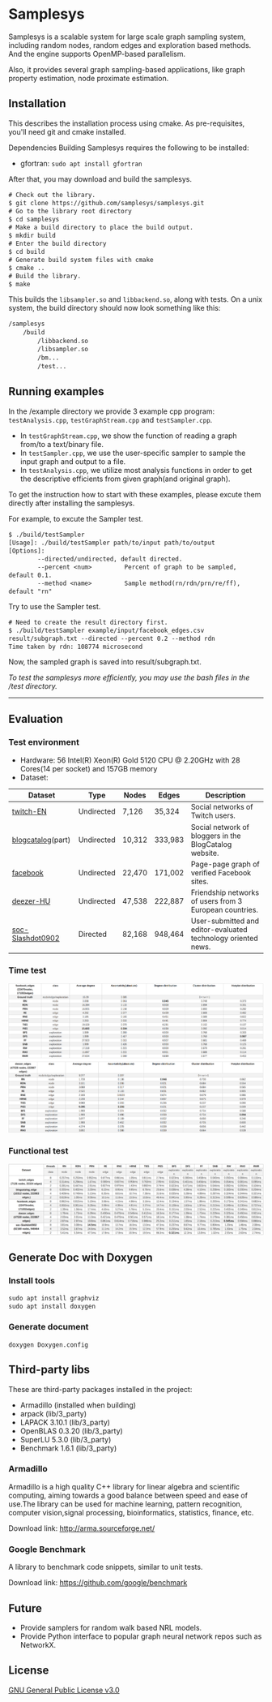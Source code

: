 # Samplesys

Samplesys is a scalable system for large scale graph sampling system, including random nodes, random edges and
exploration based methods. And the engine supports OpenMP-based parallelism.

Also, it provides several graph sampling-based applications, like graph property estimation, node proximate estimation.


## Installation
This describes the installation process using cmake. As pre-requisites, you'll need git and cmake installed.

Dependencies
Building Samplesys requires the following to be installed:

* gfortran: `sudo apt install gfortran`

After that, you may download and build the samplesys.
```shell
# Check out the library.
$ git clone https://github.com/samplesys/samplesys.git
# Go to the library root directory
$ cd samplesys
# Make a build directory to place the build output.
$ mkdir build
# Enter the build directory
$ cd build
# Generate build system files with cmake
$ cmake ..
# Build the library.
$ make
```

This builds the `libsampler.so` and `libbackend.so`, along with tests. On a unix system, the build directory should now look something like this:

```bash
/samplesys
    /build
        /libbackend.so
        /libsampler.so
        /bm...
        /test...
```

## Running examples
In the /example directory we provide 3 example cpp program: `testAnalysis.cpp`, `testGraphStream.cpp` and `testSampler.cpp`.

* In `testGraphStream.cpp`, we show the function of reading a graph from/to a text/binary file.
* In `testSampler.cpp`, we use the user-specific sampler to sample the input graph and output to a file.
* In `testAnalysis.cpp`, we utilize most analysis functions in order to get the descriptive efficients from given graph(and original graph).

To get the instruction how to start with these examples, please excute them directly after installing the samplesys.

For example, to excute the Sampler test.
```shell
$ ./build/testSampler
[Usage]: ./build/testSampler path/to/input path/to/output
[Options]:
        --directed/undirected, default directed.
        --percent <num>         Percent of graph to be sampled, default 0.1.
        --method <name>         Sample method(rn/rdn/prn/re/ff), default "rn"
```

Try to use the Sampler test.
```shell
# Need to create the result directory first.
$ ./build/testSampler example/input/facebook_edges.csv result/subgraph.txt --directed --percent 0.2 --method rdn
Time taken by rdn: 108774 microsecond
```
Now, the sampled graph is saved into result/subgraph.txt.

*To test the samplesys more efficiently, you may use the bash files*
*in the /test directory.*


---

## Evaluation

### Test environment

* Hardware: 56 Intel(R) Xeon(R) Gold 5120 CPU @ 2.20GHz with 28 Cores(14 per socket) 
and 157GB memory
* Dataset:

|Dataset|Type|Nodes|Edges|Description|
| ------------------------------------------------------------ | ---------- | ------ | ------- | ------------------------------------------------------------ |
| [twitch-EN](http://snap.stanford.edu/data/twitch-social-networks.html) | Undirected | 7,126  | 35,324  | Social networks of Twitch users.                             |
| [blogcatalog](https://networkrepository.com/soc-BlogCatalog.php)(part) | Undirected | 10,312 | 333,983 | Social network of bloggers in the BlogCatalog website.       |
| [facebook](http://snap.stanford.edu/data/facebook-large-page-page-network.html) | Undirected | 22,470 | 171,002 | Page-page graph of verified Facebook sites.                  |
| [deezer-HU](http://snap.stanford.edu/data/gemsec-Deezer.html) | Undirected | 47,538 | 222,887 | Friendship networks of users from 3 European countries.      |
| [soc-Slashdot0902](http://snap.stanford.edu/data/soc-Slashdot0902.html) | Directed   | 82,168 | 948,464 | User-submitted and editor-evaluated technology oriented news. |

### Time test
![Time test](doc/images/functest.png)

### Functional test
![Functional test](doc/images/timetest.png)


## Generate Doc with Doxygen

### Install tools

```shell
sudo apt install graphviz
sudo apt install doxygen
```

### Generate document

```shell
doxygen Doxygen.config
```


## Third-party libs

These are third-party packages installed in the project:

* Armadillo (installed when building)
* arpack (lib/3_party)
* LAPACK 3.10.1 (lib/3_party)
* OpenBLAS 0.3.20 (lib/3_party)
* SuperLU 5.3.0 (lib/3_party)
* Benchmark 1.6.1 (lib/3_party)

### Armadillo

Armadillo is a high quality C++ library for linear algebra and scientific computing, aiming towards a good balance
between speed and
ease of use.The library can be used for machine learning, pattern recognition, computer vision,signal processing,
bioinformatics, statistics, finance, etc.

Download link: http://arma.sourceforge.net/

### Google Benchmark

A library to benchmark code snippets, similar to unit tests.

Download link: https://github.com/google/benchmark

## Future
* Provide samplers for random walk based NRL models.
* Provide Python interface to popular graph neural network repos such as NetworkX.

## License

[GNU General Public License v3.0](https://github.com/samplesys/samplesys/blob/main/LICENSE)